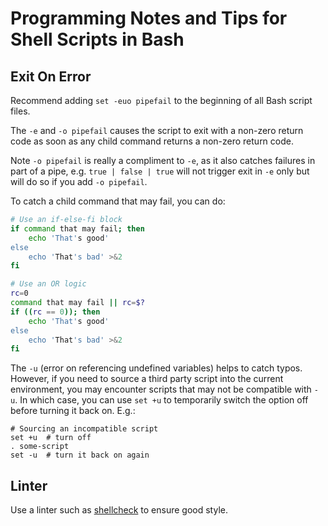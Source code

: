 # Programming Notes and Tips for Shell Scripts in Bash

## Exit On Error

Recommend adding `set -euo pipefail` to the beginning of all Bash script files.

The `-e` and `-o pipefail` causes the script to exit with a non-zero return
code as soon as any child command returns a non-zero return code.

Note `-o pipefail` is really a compliment to `-e`, as it also catches failures
in part of a pipe, e.g. `true | false | true` will not trigger exit in `-e` only
but will do so if you add `-o pipefail`.

To catch a child command that may fail, you can do:

```sh
# Use an if-else-fi block
if command that may fail; then
    echo 'That's good'
else
    echo 'That's bad' >&2
fi

# Use an OR logic
rc=0
command that may fail || rc=$?
if ((rc == 0)); then
    echo 'That's good'
else
    echo 'That's bad' >&2
fi
```

The `-u` (error on referencing undefined variables) helps to catch typos.
However, if you need to source a third party script into the current environment,
you may encounter scripts that may not be compatible with `-u`.
In which case, you can use `set +u` to temporarily switch the option off
before turning it back on. E.g.:

```
# Sourcing an incompatible script
set +u  # turn off
. some-script
set -u  # turn it back on again
```

## Linter

Use a linter such as [shellcheck](https://www.shellcheck.net/) to ensure good
style.
